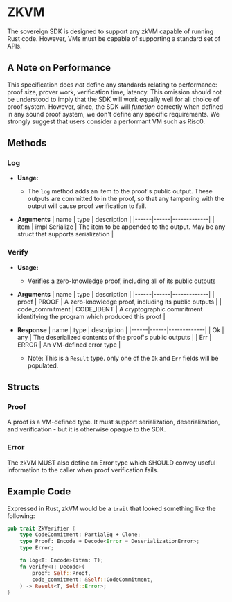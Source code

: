 # ZKVM

The sovereign SDK is designed to support any zkVM capable of running Rust code.
However, VMs must be capable of supporting a standard set of APIs.

## A Note on Performance

This specification does _not_ define any standards relating to performance: proof size, prover work,
verification time, latency. This omission should not be understood to imply
that the SDK will work equally well for all choice of proof system. However, since, the SDK will _function_ correctly when
defined in any sound proof system, we don't define any specific requirements.
We strongly suggest that users consider a performant VM such as Risc0.

## Methods

### Log

- **Usage:**

  - The `log` method adds an item to the proof's public output. These outputs are committed
    to in the proof, so that any tampering with the output will cause proof verification
    to fail.

- **Arguments**
  | name | type | description |
  |------|------|-------------|
  | item | impl Serialize | The item to be appended to the output. May be any struct that supports serialization |

### Verify

- **Usage:**

  - Verifies a zero-knowledge proof, including all of its public outputs

- **Arguments**
  | name | type | description |
  |------|------|-------------|
  | proof | PROOF | A zero-knowledge proof, including its public outputs |
  | code_commitment | CODE_IDENT | A cryptographic commitment identifying the program which produced this proof |

- **Response**
  | name | type | description |
  |------|------|-------------|
  | Ok | any | The deserialized contents of the proof's public outputs |
  | Err | ERROR | An VM-defined error type |
  - Note: This is a `Result` type. only one of the `Ok` and `Err` fields will be populated.

## Structs

### Proof

A proof is a VM-defined type. It must support serialization, deserialization, and
verification - but it is otherwise opaque to the SDK.

### Error

The zkVM MUST also define an Error type which SHOULD convey useful information to the caller
when proof verification fails.

## Example Code

Expressed in Rust, zkVM would be a `trait` that looked something like the following:

```rust
pub trait ZkVerifier {
    type CodeCommitment: PartialEq + Clone;
    type Proof: Encode + Decode<Error = DeserializationError>;
    type Error;

    fn log<T: Encode>(item: T);
    fn verify<T: Decode>(
        proof: Self::Proof,
        code_commitment: &Self::CodeCommitment,
    ) -> Result<T, Self::Error>;
}
```
